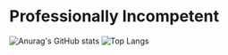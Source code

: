 # Professionally Incompetent

![Anurag's GitHub stats](https://github-readme-stats-ickythebiggys-projects.vercel.app/api?username=IckyTheBiggy&show_icons=true&theme=transparent)
![Top Langs](https://github-readme-stats-ickythebiggys-projects.vercel.app/api/top-langs/?username=IckyTheBiggy&layout=compact&hide=html,javascript,shaderlab,roff,nix,lua,scss,scheme,css,java,mathematica,makefile,kotlin,python,gdscript,aspnet,shell,objective-c,objective-c%2B%2B&langs_count=8&theme=transparent&size_weight=0.5&count_weight=0.5)
